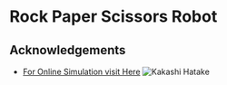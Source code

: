 # Rock Paper Scissors Robot
## Acknowledgements

 - [For Online Simulation visit Here](https://wokwi.com/projects/368173244313989121)
![Kakashi Hatake](https://media.tenor.com/G9U2QlP6pZkAAAAC/kakashi-fortnite.gif)


